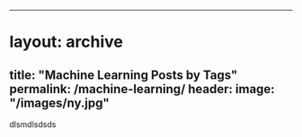---
# layout: archive
title: "Machine Learning Posts by Tags"
permalink: /machine-learning/
header:
  image: "/images/ny.jpg"
----

dlsmdlsdsds
